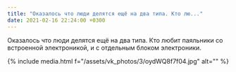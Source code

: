 ```yaml
---
title: "Оказалось что люди делятся ещё на два типа. Кто лю..."
date: 2021-02-16 22:24:00 +0300
---
```


Оказалось что люди делятся ещё на два типа. Кто любит паяльники со встроенной электроникой, и с отдельным блоком электроники.

{% include media.html f="/assets/vk_photos/3/oydWQ8f7f04.jpg" alt="" %}
